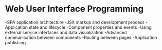 # Web User Interface Programming

-SPA application architecture
-JSX markup and development process
-Application state and lifecycle
-Component properties and events
-Using external service interfaces and data visualization
-Advanced communication between components
-Routing between pages
-Application publishing
